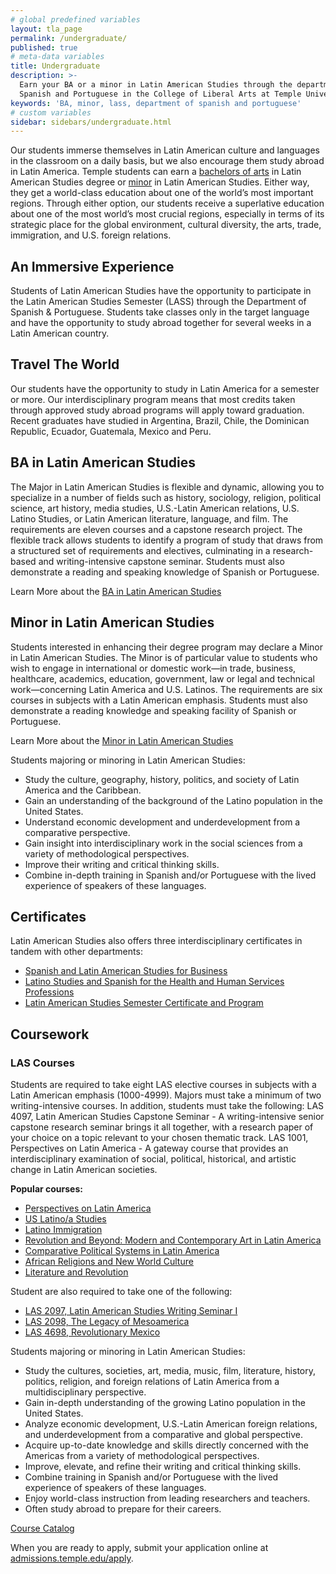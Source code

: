 ```yaml
---
# global predefined variables
layout: tla_page
permalink: /undergraduate/
published: true
# meta-data variables
title: Undergraduate
description: >-
  Earn your BA or a minor in Latin American Studies through the department of
  Spanish and Portuguese in the College of Liberal Arts at Temple University.
keywords: 'BA, minor, lass, department of spanish and portuguese'
# custom variables
sidebar: sidebars/undergraduate.html
---
```

Our students immerse themselves in Latin American culture and languages in the classroom on a daily basis, but we also encourage them study abroad in Latin America. Temple students can earn a [bachelors of arts](#ba-in-latin-american-studies) in Latin American Studies degree or [minor](#minor-in-latin-american-studies) in Latin American Studies. Either way, they get a world-class education about one of the world’s most important regions. Through either option, our students receive a superlative education about one of the most world’s most crucial regions, especially in terms of its strategic place for the global environment, cultural diversity, the arts, trade, immigration, and U.S. foreign relations.

## An Immersive Experience
Students of Latin American Studies have the opportunity to participate in the Latin American Studies Semester (LASS) through the Department of Spanish & Portuguese. Students take classes only in the target language and have the opportunity to study abroad together for several weeks in a Latin American country.

## Travel The World
Our students have the opportunity to study in Latin America for a semester or more. Our interdisciplinary program means that most credits taken through approved study abroad programs will apply toward graduation. Recent graduates have studied in Argentina, Brazil, Chile, the Dominican Republic, Ecuador, Guatemala, Mexico and Peru.

##  BA in Latin American Studies
The Major in Latin American Studies is flexible and dynamic, allowing you to specialize in a number of fields such as history, sociology, religion, political science, art history, media studies, U.S.-Latin American relations, U.S. Latino Studies, or Latin American literature, language, and film.  The requirements are eleven courses and a capstone research project. The flexible track allows students to identify a program of study that draws from a structured set of requirements and electives, culminating in a research-based and writing-intensive capstone seminar. Students must also demonstrate a reading and speaking knowledge of Spanish or Portuguese.

Learn More about the [BA in Latin American Studies](http://bulletin.temple.edu/undergraduate/liberal-arts/latin-american-studies/ba-latin-american-studies/#requirementstext)

##  Minor in Latin American Studies
Students interested in enhancing their degree program may declare a Minor in Latin American Studies. The Minor is of particular value to students who wish to engage in international or domestic work—in trade, business, healthcare, academics, education, government, law or legal and technical work—concerning Latin America and U.S. Latinos. The requirements are six courses in subjects with a Latin American emphasis.  Students must also demonstrate a reading knowledge and speaking facility of Spanish or Portuguese.

Learn More about the [Minor in Latin American Studies](http://bulletin.temple.edu/undergraduate/liberal-arts/latin-american-studies/minor-latin-american-studies/)

Students majoring or minoring in Latin American Studies:

- Study the culture, geography, history, politics, and society of Latin America and the Caribbean.
- Gain an understanding of the background of the Latino population in the United States.
- Understand economic development and underdevelopment from a comparative perspective.
- Gain insight into interdisciplinary work in the social sciences from a variety of methodological perspectives.
- Improve their writing and critical thinking skills.
- Combine in-depth training in Spanish and/or Portuguese with the lived experience of speakers of these languages.

## Certificates
Latin American Studies also offers three interdisciplinary certificates in tandem with other departments:
- [Spanish and Latin American Studies for Business](http://bulletin.temple.edu/undergraduate/liberal-arts/certificate-programs/certificate-spanish-latin-american-studies-business/#requirementstext)
- [Latino Studies and Spanish for the Health and Human Services Professions](http://bulletin.temple.edu/undergraduate/liberal-arts/certificate-programs/certificate-spanish-latino-studies-health-human-services-professions/)
- [Latin American Studies Semester Certificate and Program](http://bulletin.temple.edu/undergraduate/liberal-arts/certificate-programs/certificate-latin-american-studies/)

## Coursework


<div class="row">
  <div class="col m12 l8">
    <h3>LAS Courses</h3>
    <p>
    Students are required to take eight LAS elective courses in subjects with a Latin American emphasis (1000-4999). Majors must take a minimum of two writing-intensive courses. In addition, students must take the following: LAS 4097, Latin American Studies Capstone Seminar - A writing-intensive senior capstone research seminar brings it all together, with a research paper of your choice on a topic relevant to your chosen thematic track. LAS 1001, Perspectives on Latin America - A gateway course that provides an interdisciplinary examination of social, political, historical, and artistic change in Latin American societies.
    </p>
  </div>
  <div class="col m12 l4">
    <div class="course-box">
      <b>Popular courses:</b>
      <ul>
      <li><a href="https://bulletin.temple.edu/search/?P=LAS%201001" title="Perspectives on Latin America">Perspectives on Latin America</a></li>
      <li><a href="https://bulletin.temple.edu/search/?P=SPAN%204152" title="US Latino/a Studies">US Latino/a Studies</a></li>
      <li><a href="https://bulletin.temple.edu/search/?P=LAS%200854" title="Latino Immigration">Latino Immigration</a></li>
      <li><a href="https://bulletin.temple.edu/search/?P=ARTH%202765" title="Revolution and Beyond: Modern and Contemporary Art in Latin America">Revolution and Beyond: Modern and Contemporary Art in Latin America</a></li>
      <li><a href="https://bulletin.temple.edu/search/?P=POLS%202231" title="Comparative Political Systems in Latin America">Comparative Political Systems in Latin America</a></li>
      <li><a href="https://bulletin.temple.edu/search/?P=REL%203702" title="African Religions and New World Culture">African Religions and New World Culture</a></li>
      <li><a href="https://bulletin.temple.edu/search/?P=PORT%204000" title="Literature and Revolution">Literature and Revolution</a></li>
      </ul>
    </div>
  </div>
</div>

Student are also required to take one of the following:
- [LAS 2097, Latin American Studies Writing Seminar I](https://bulletin.temple.edu/search/?P=LAS%202097)
- [LAS 2098, The Legacy of Mesoamerica](https://bulletin.temple.edu/search/?P=LAS%202098)
- [LAS 4698, Revolutionary Mexico](https://bulletin.temple.edu/search/?P=LAS%204698)

Students majoring or minoring in Latin American Studies:
- Study the cultures, societies, art, media, music, film, literature, history, politics, religion, and foreign relations of Latin America from a multidisciplinary perspective.
- Gain in-depth understanding of the growing Latino population in the United States.
- Analyze economic development, U.S.-Latin American foreign relations, and underdevelopment from a comparative and global perspective.
- Acquire up-to-date knowledge and skills directly concerned with the Americas from a variety of methodological perspectives.
- Improve, elevate, and refine their writing and critical thinking skills.
- Combine training in Spanish and/or Portuguese with the lived experience of speakers of these languages.
- Enjoy world-class instruction from leading researchers and teachers.
- Often study abroad to prepare for their careers.  

[Course Catalog](https://liberalarts.temple.edu/sites/liberalarts/files/Spanish-and-Portuguese-Course-Catalog-Fall-2016.pdf)

When you are ready to apply, submit your application online at [admissions.temple.edu/apply](http://admissions.temple.edu/apply).
